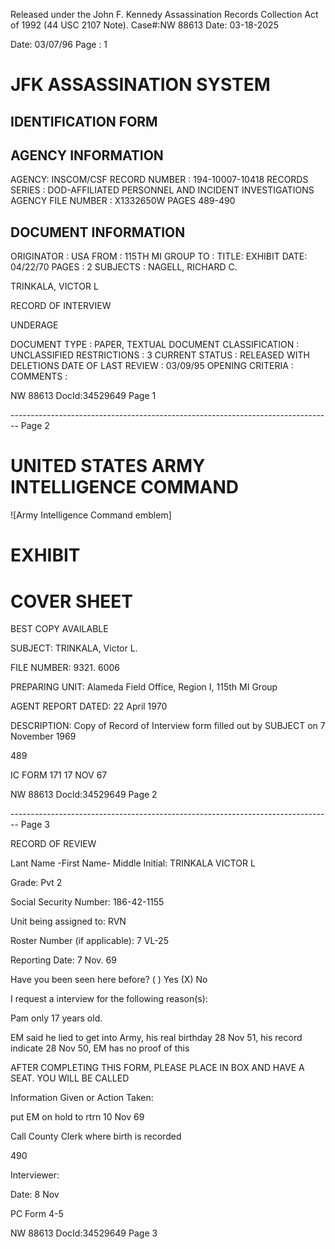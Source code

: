 Released under the John F. Kennedy
Assassination Records Collection Act of
1992 (44 USC 2107 Note). Case#:NW
88613 Date: 03-18-2025

Date: 03/07/96
Page : 1

# JFK ASSASSINATION SYSTEM
## IDENTIFICATION FORM

## AGENCY INFORMATION

AGENCY: INSCOM/CSF
RECORD NUMBER : 194-10007-10418
RECORDS SERIES : DOD-AFFILIATED PERSONNEL AND INCIDENT INVESTIGATIONS
AGENCY FILE NUMBER : X1332650W PAGES 489-490

## DOCUMENT INFORMATION

ORIGINATOR : USA
FROM : 115TH MI GROUP
TO :
TITLE: EXHIBIT
DATE: 04/22/70
PAGES : 2
SUBJECTS : NAGELL, RICHARD С.

TRINKALA, VICTOR L

RECORD OF INTERVIEW

UNDERAGE

DOCUMENT TYPE : PAPER, TEXTUAL DOCUMENT
CLASSIFICATION : UNCLASSIFIED
RESTRICTIONS : 3
CURRENT STATUS : RELEASED WITH DELETIONS
DATE OF LAST REVIEW : 03/09/95
OPENING CRITERIA :
COMMENTS :

NW 88613 DocId:34529649 Page 1


-------------------------------------------------------------------------------- Page 2

# UNITED STATES ARMY INTELLIGENCE COMMAND

![Army Intelligence Command emblem]

# EXHIBIT

# COVER SHEET

BEST COPY AVAILABLE

SUBJECT: TRINKALA, Victor L.

FILE NUMBER: 9321. 6006

PREPARING UNIT: Alameda Field Office, Region I, 115th MI Group

AGENT REPORT DATED: 22 April 1970

DESCRIPTION: Copy of Record of Interview form filled out by SUBJECT on 7 November 1969

489

IC FORM 171
17 NOV 67

NW 88613 Docld:34529649 Page 2


-------------------------------------------------------------------------------- Page 3

RECORD OF REVIEW

Lant Name -First Name- Middle Initial: TRINKALA VICTOR L

Grade: Pvt 2

Social Security Number: 186-42-1155

Unit being assigned to: RVN

Roster Number (if applicable): 7 VL-25

Reporting Date: 7 Nov. 69

Have you been seen here before? ( ) Yes (X) No

I request a interview for the following reason(s):

Pam only 17 years old.

EM said he lied to get into Army, his real birthday 28 Nov 51, his record indicate 28 Nov 50, EM has no proof of this

AFTER COMPLETING THIS FORM, PLEASE PLACE IN BOX AND HAVE A SEAT. YOU WILL BE CALLED

Information Given or Action Taken:

put EM on hold to rtrn 10 Nov 69

Call County Clerk where birth is recorded

490

Interviewer:

Date: 8 Nov

PC Form 4-5

NW 88613 DocId:34529649 Page 3
